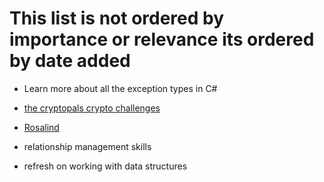 # This list is not ordered by importance or relevance its ordered by date added

* Learn more about all the exception types in C#

* [the cryptopals crypto challenges](https://web.archive.org/web/20160620111206/http://cryptopals.com/)

* [Rosalind](https://web.archive.org/web/20160607102654/http://rosalind.info/about/)

* relationship management skills

* refresh on working with data structures

